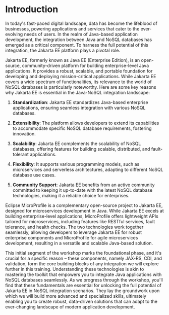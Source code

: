# Introduction



In today's fast-paced digital landscape, data has become the lifeblood of businesses, powering applications and services that cater to the ever-evolving needs of users. In the realm of Java-based application development, the integration between Java and NoSQL databases has emerged as a critical component. To harness the full potential of this integration, the Jakarta EE platform plays a pivotal role.

Jakarta EE, formerly known as Java EE (Enterprise Edition), is an open-source, community-driven platform for building enterprise-level Java applications. It provides a robust, scalable, and portable foundation for developing and deploying mission-critical applications. While Jakarta EE covers a wide spectrum of functionalities, its relevance to the world of NoSQL databases is particularly noteworthy. Here are some key reasons why Jakarta EE is essential in the Java-NoSQL integration landscape:

1. **Standardization**: Jakarta EE standardizes Java-based enterprise applications, ensuring seamless integration with various NoSQL databases.

2. **Extensibility**: The platform allows developers to extend its capabilities to accommodate specific NoSQL database requirements, fostering innovation.

3. **Scalability**: Jakarta EE complements the scalability of NoSQL databases, offering features for building scalable, distributed, and fault-tolerant applications.

4. **Flexibility**: It supports various programming models, such as microservices and serverless architectures, adapting to different NoSQL database use cases.

5. **Community Support**: Jakarta EE benefits from an active community committed to keeping it up-to-date with the latest NoSQL database technologies, making it a reliable choice for enterprises.

Eclipse MicroProfile is a complementary open-source project to Jakarta EE, designed for microservices development in Java. While Jakarta EE excels at building enterprise-level applications, MicroProfile offers lightweight APIs tailored for microservices, including features like RESTful services, fault tolerance, and health checks. The two technologies work together seamlessly, allowing developers to leverage Jakarta EE for robust enterprise components and MicroProfile for agile microservices development, resulting in a versatile and scalable Java-based solution.

This initial segment of the workshop marks the foundational phase, and it's crucial for a specific reason – these components, namely JAX-RS, CDI, and validation, form the core building blocks of any integration we will explore further in this training. Understanding these technologies is akin to mastering the toolkit that empowers you to integrate Java applications with NoSQL databases seamlessly. As we progress through the workshop, you'll find that these fundamentals are essential for unlocking the full potential of Jakarta EE in NoSQL integration scenarios. They lay the groundwork upon which we will build more advanced and specialized skills, ultimately enabling you to create robust, data-driven solutions that can adapt to the ever-changing landscape of modern application development.
